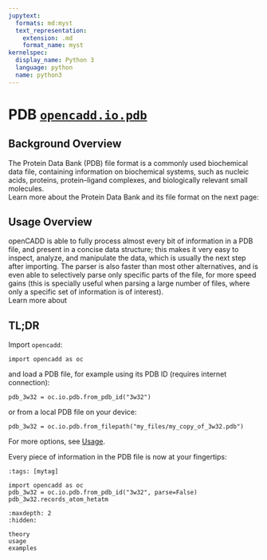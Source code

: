 ```yaml
---
jupytext:
  formats: md:myst
  text_representation:
    extension: .md
    format_name: myst
kernelspec:
  display_name: Python 3
  language: python
  name: python3
---
```


# PDB [`opencadd.io.pdb`](../../../api_reference/_autosummary/opencadd.io.pdb.rst)

## Background Overview 
The Protein Data Bank (PDB) file format is a commonly used biochemical data file,
containing information on biochemical systems, such as nucleic acids, proteins, protein–ligand complexes, 
and biologically relevant small molecules. \
Learn more about the Protein Data Bank and its file format on the next page: [](theory.md)

## Usage Overview
openCADD is able to fully process almost every bit of information in a PDB file, and present in a concise 
data structure; this makes it very easy to inspect, analyze, and manipulate the data, which is usually the 
next step after importing. The parser is also faster than most other alternatives, and is even able to 
selectively parse only specific parts of the file, for more speed gains (this is specially useful when parsing
a large number of files, where only a specific set of information is of interest).\
Learn more about 


## TL;DR
Import `opencadd`:
```{code-cell} ipython3
import opencadd as oc
```
and load a PDB file, for example using its PDB ID (requires internet connection):
```{code-cell} ipython3
pdb_3w32 = oc.io.pdb.from_pdb_id("3w32")
```
or from a local PDB file on your device:
```{code-cell} ipython3
pdb_3w32 = oc.io.pdb.from_filepath("my_files/my_copy_of_3w32.pdb")
```
For more options, see [Usage](usage.md).

Every piece of information in the PDB file is now at your fingertips:




```{code-cell} ipython3
:tags: [mytag]

import opencadd as oc
pdb_3w32 = oc.io.pdb.from_pdb_id("3w32", parse=False)
pdb_3w32.records_atom_hetatm
```





```{toctree}
:maxdepth: 2
:hidden:

theory
usage
examples
```